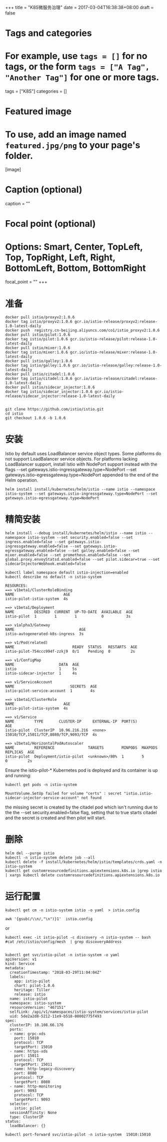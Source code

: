 +++
title = "K8S微服务治理"
date = 2017-03-04T16:38:38+08:00
draft = false

# Tags and categories
# For example, use `tags = []` for no tags, or the form `tags = ["A Tag", "Another Tag"]` for one or more tags.
tags = ["K8S"]
categories = []

# Featured image
# To use, add an image named `featured.jpg/png` to your page's folder. 
[image]
  # Caption (optional)
  caption = ""

  # Focal point (optional)
  # Options: Smart, Center, TopLeft, Top, TopRight, Left, Right, BottomLeft, Bottom, BottomRight
  focal_point = ""
+++

# 准备

```
docker pull istio/proxyv2:1.0.6
docker tag istio/proxyv2:1.0.6 gcr.io/istio-release/proxyv2:release-1.0-latest-daily
docker push  registry.cn-beijing.aliyuncs.com/co1/istio_proxyv2:1.0.6
docker pull istio/pilot:1.0.6
docker tag istio/pilot:1.0.6 gcr.io/istio-release/pilot:release-1.0-latest-daily
docker pull istio/mixer:1.0.6
docker tag istio/mixer:1.0.6 gcr.io/istio-release/mixer:release-1.0-latest-daily
docker pull istio/galley:1.0.6
docker tag istio/galley:1.0.6 gcr.io/istio-release/galley:release-1.0-latest-daily
docker pull istio/citadel:1.0.6
docker tag istio/citadel:1.0.6 gcr.io/istio-release/citadel:release-1.0-latest-daily
docker pull istio/sidecar_injector:1.0.6
docker tag istio/sidecar_injector:1.0.6 gcr.io/istio-release/sidecar_injector:release-1.0-latest-daily


git clone https://github.com/istio/istio.git
cd istio
git checkout 1.0.6 -b 1.0.6
```

# 安装

Istio by default uses LoadBalancer service object types. Some platforms do not support LoadBalancer service objects. For platforms lacking LoadBalancer support, install Istio with NodePort support instead with the flags --set gateways.istio-ingressgateway.type=NodePort --set gateways.istio-egressgateway.type=NodePort appended to the end of the Helm operation.

```
helm install install/kubernetes/helm/istio --name istio --namespace istio-system --set gateways.istio-ingressgateway.type=NodePort --set gateways.istio-egressgateway.type=NodePort
```

# 精简安装

```
helm install --debug install/kubernetes/helm/istio --name istio --namespace istio-system --set security.enabled=false --set ingress.enabled=false --set gateways.istio-ingressgateway.enabled=false --set gateways.istio-egressgateway.enabled=false --set galley.enabled=false --set mixer.enabled=false --set prometheus.enabled=false --set global.proxy.envoyStatsd.enabled=false --set pilot.sidecar=true --set sidecarInjectorWebhook.enabled=false
```

```
kubectl label namespace default istio-injection=enabled
kubectl describe ns default -n istio-system
```


```
RESOURCES:
==> v1beta1/ClusterRoleBinding
NAME                      AGE
istio-pilot-istio-system  4s

==> v1beta1/Deployment
NAME         DESIRED  CURRENT  UP-TO-DATE  AVAILABLE  AGE
istio-pilot  1        1        1           0          3s

==> v1alpha3/Gateway
NAME                             AGE
istio-autogenerated-k8s-ingress  3s

==> v1/Pod(related)
NAME                          READY  STATUS   RESTARTS  AGE
istio-pilot-754ccc994f-zzkj9  0/1    Pending  0         2s

==> v1/ConfigMap
NAME                    DATA  AGE
istio                   1     5s
istio-sidecar-injector  1     4s

==> v1/ServiceAccount
NAME                         SECRETS  AGE
istio-pilot-service-account  1        4s

==> v1beta1/ClusterRole
NAME                      AGE
istio-pilot-istio-system  4s

==> v1/Service
NAME         TYPE       CLUSTER-IP     EXTERNAL-IP  PORT(S)                                AGE
istio-pilot  ClusterIP  10.96.216.216  <none>       15010/TCP,15011/TCP,8080/TCP,9093/TCP  4s

==> v2beta1/HorizontalPodAutoscaler
NAME         REFERENCE               TARGETS        MINPODS  MAXPODS  REPLICAS  AGE
istio-pilot  Deployment/istio-pilot  <unknown>/80%  1        5        0         2s
```





Ensure the istio-pilot-* Kubernetes pod is deployed and its container is up and running:

```
kubectl get pods -n istio-system
```

```
MountVolume.SetUp failed for volume "certs" : secret "istio.istio-sidecar-injector-service-account" not found
```

the missing secret is created by the citadel pod which isn't running due to the the --set security.enabled=false flag, setting that to true starts citadel and the secret is created and then pilot will start.



# 删除

```
helm del --purge istio
kubectl -n istio-system delete job --all
kubectl delete -f install/kubernetes/helm/istio/templates/crds.yaml -n istio-system
kubectl get customresourcedefinitions.apiextensions.k8s.io |grep istio | xargs kubectl delete customresourcedefinitions.apiextensions.k8s.io
```

# 运行配置

```
kubectl get cm -n istio-system istio -o yaml  > istio.config

awk '{gsub(/\\n/,"\n")}1'  istio.config
```

or 

```
kubectl exec -it istio-pilot -c discovery -n istio-system -- bash
#cat /etc/istio/config/mesh  | grep discoveryAddress


kubectl get svc/istio-pilot -n istio-system -o yaml
apiVersion: v1
kind: Service
metadata:
  creationTimestamp: "2018-03-29T11:04:04Z"
  labels:
    app: istio-pilot
    chart: pilot-1.0.6
    heritage: Tiller
    release: istio
  name: istio-pilot
  namespace: istio-system
  resourceVersion: "467151"
  selfLink: /api/v1/namespaces/istio-system/services/istio-pilot
  uid: 5de2a2d8-5212-11e9-b518-08002775f493
spec:
  clusterIP: 10.108.66.176
  ports:
  - name: grpc-xds
    port: 15010
    protocol: TCP
    targetPort: 15010
  - name: https-xds
    port: 15011
    protocol: TCP
    targetPort: 15011
  - name: http-legacy-discovery
    port: 8080
    protocol: TCP
    targetPort: 8080
  - name: http-monitoring
    port: 9093
    protocol: TCP
    targetPort: 9093
  selector:
    istio: pilot
  sessionAffinity: None
  type: ClusterIP
status:
  loadBalancer: {}

kubectl port-forward svc/istio-pilot -n istio-system  15010:15010


```